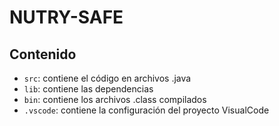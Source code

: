 # NUTRY-SAFE

## Contenido

- `src`: contiene el código en archivos .java
- `lib`: contiene las dependencias
- `bin`: contiene los archivos .class compilados
- `.vscode`: contiene la configuración del proyecto VisualCode

